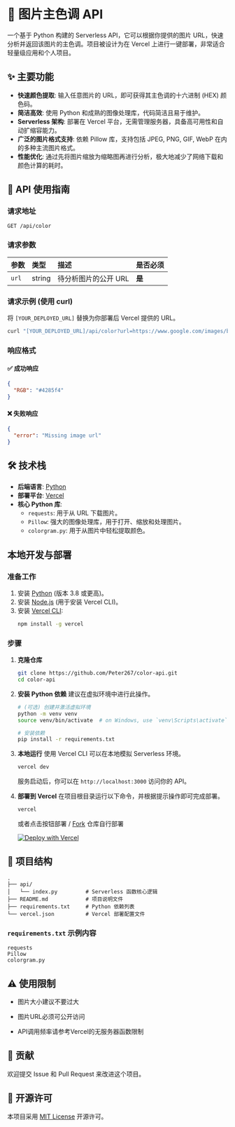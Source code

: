 # 🎨 图片主色调 API

一个基于 Python 构建的 Serverless API，它可以根据你提供的图片 URL，快速分析并返回该图片的主色调。项目被设计为在 Vercel 上进行一键部署，非常适合轻量级应用和个人项目。

## ✨ 主要功能

-   **快速颜色提取**: 输入任意图片的 URL，即可获得其主色调的十六进制 (HEX) 颜色码。
-   **简洁高效**: 使用 Python 和成熟的图像处理库，代码简洁且易于维护。
-   **Serverless 架构**: 部署在 Vercel 平台，无需管理服务器，具备高可用性和自动扩缩容能力。
-   **广泛的图片格式支持**: 依赖 Pillow 库，支持包括 JPEG, PNG, GIF, WebP 在内的多种主流图片格式。
-   **性能优化**: 通过先将图片缩放为缩略图再进行分析，极大地减少了网络下载和颜色计算的耗时。


## 🚀 API 使用指南

### 请求地址

```
GET /api/color
```

### 请求参数

| 参数  | 类型   | 描述                 | 是否必须 |
| :---- | :----- | :------------------- | :------- |
| `url` | string | 待分析图片的公开 URL | **是**   |

### 请求示例 (使用 curl)

将 `[YOUR_DEPLOYED_URL]` 替换为你部署后 Vercel 提供的 URL。

```bash
curl "[YOUR_DEPLOYED_URL]/api/color?url=https://www.google.com/images/branding/googlelogo/1x/googlelogo_color_272x92dp.png"
```

### 响应格式

#### ✅ 成功响应

```json
{
  "RGB": "#4285f4"
}
```

#### ❌ 失败响应

```json
{
  "error": "Missing image url"
}
```


## 🛠️ 技术栈

-   **后端语言**: [Python](https://www.python.org/)
-   **部署平台**: [Vercel](https://vercel.com/)
-   **核心 Python 库**:
    -   `requests`: 用于从 URL 下载图片。
    -   `Pillow`: 强大的图像处理库，用于打开、缩放和处理图片。
    -   `colorgram.py`: 用于从图片中轻松提取颜色。


## 本地开发与部署

### 准备工作

1.  安装 [Python](https://www.python.org/downloads/) (版本 3.8 或更高)。
2.  安装 [Node.js](https://nodejs.org/) (用于安装 Vercel CLI)。
3.  安装 [Vercel CLI](https://vercel.com/docs/cli):
    ```bash
    npm install -g vercel
    ```

### 步骤

1.  **克隆仓库**
    ```bash
    git clone https://github.com/Peter267/color-api.git
    cd color-api
    ```

2.  **安装 Python 依赖**
    建议在虚拟环境中进行此操作。
    ```bash
    # (可选) 创建并激活虚拟环境
    python -m venv venv
    source venv/bin/activate  # on Windows, use `venv\Scripts\activate`
    
    # 安装依赖
    pip install -r requirements.txt
    ```

3.  **本地运行**
    使用 Vercel CLI 可以在本地模拟 Serverless 环境。
    ```bash
    vercel dev
    ```
    服务启动后，你可以在 `http://localhost:3000` 访问你的 API。

4.  **部署到 Vercel**
    在项目根目录运行以下命令，并根据提示操作即可完成部署。
    ```bash
    vercel
    ```
    或者点击按钮部署 / [Fork](https://github.com/Peter267/color-api/fork) 仓库自行部署

    [![Deploy with Vercel](https://vercel.com/button)](https://vercel.com/new/clone?repository-url=https%3A%2F%2Fgithub.com%2FPeter267%2Fcolor-api)


## 📁 项目结构

```
.
├── api/
│   └── index.py         # Serverless 函数核心逻辑
├── README.md            # 项目说明文件
├── requirements.txt     # Python 依赖列表
└── vercel.json          # Vercel 部署配置文件
```

### `requirements.txt` 示例内容

```
requests
Pillow
colorgram.py
```

## ⚠️ 使用限制
  - 图片大小建议不要过大

  - 图片URL必须可公开访问

  - API调用频率请参考Vercel的无服务器函数限制

## 🤝 贡献
欢迎提交 Issue 和 Pull Request 来改进这个项目。

## 📄 开源许可

本项目采用 [MIT License](LICENSE) 开源许可。